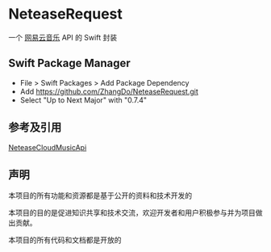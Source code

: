 # NeteaseRequest

一个 [网易云音乐](https://github.com/Binaryify/NeteaseCloudMusicApi) API 的 Swift 封装

## Swift Package Manager
- File > Swift Packages > Add Package Dependency
- Add https://github.com/ZhangDo/NeteaseRequest.git
- Select "Up to Next Major" with "0.7.4"

## 参考及引用
[NeteaseCloudMusicApi](https://github.com/Binaryify/NeteaseCloudMusicApi)

## 声明

本项目的所有功能和资源都是基于公开的资料和技术开发的

本项目的目的是促进知识共享和技术交流，欢迎开发者和用户积极参与并为项目做出贡献。

本项目的所有代码和文档都是开放的
